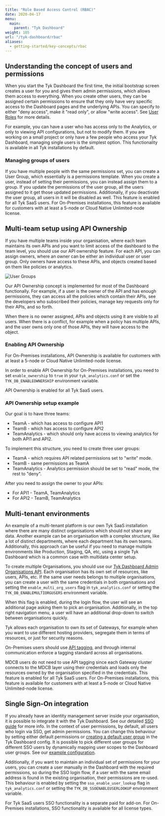 ```yaml
---
title: "Role Based Access Control (RBAC)"
date: 2020-04-17
menu:
  main:
    parent: "Tyk Dashboard"
weight: 105
url: "/tyk-dashboard/rbac"
aliases:
  - getting-started/key-concepts/rbac
---
```


## Understanding the concept of users and permissions


When you start the Tyk Dashboard the first time, the initial bootstrap screen creates a user for you and gives them admin permissions, which allows them access to everything. When you create other users, they can be assigned certain permissions to ensure that they only have very specific access to the Dashboard pages and the underlying APIs. You can specify to either "deny access", make it "read only", or allow "write access". See [User Roles](/basic-config-and-security/security/dashboard/user-roles/) for more details.

For example, you can have a user who has access only to the Analytics, or only to viewing API configurations, but not to modify them. If you are working on a small project or only have a few people who access your Tyk Dashboard, managing single users is the simplest option. This functionality is available in all Tyk installations by default.

### Managing groups of users

If you have multiple people with the same permissions set, you can create a User Group, which essentially is a permissions template. When you create a user, instead of setting their permissions, you can instead assign them to a group. If you update the permissions of the user group, all the users assigned to it get those updated permissions. Additionally, if you deactivate the user group, all users in it will be disabled as well. This feature is enabled for all Tyk SaaS users. For On-Premises installations, this feature is available for customers with at least a 5-node or Cloud Native Unlimited-node license.

## Multi-team setup using API Ownership

If you have multiple teams inside your organisation, where each team maintains its own APIs and you want to limit access of the dashboard to the team level, you should use our API ownership feature. For each API, you can assign owners, where an owner can be either an individual user or user group. Only owners have access to these APIs, and objects created based on them like policies or analytics.

![User Groups](/img/dashboard/system-management/api_ownership.png)

Our API Ownership concept is implemented for most of the Dashboard functionally. For example, if a user is the owner of the API and has enough permissions, they can access all the policies which contain their APIs, see the developers who subscribed their policies, manage key requests only for their APIs, and so forth. 

When there is no owner assigned, APIs and objects using it are visible to all users. When there is a conflict, for example when a policy has multiple APIs, and the user owns only one of those APIs, they will have access to the object. 

### Enabling API Ownership

For On-Premises installations, API Ownership is available for customers with at least a 5-node or Cloud Native Unlimited-node license.

In order to enable API Ownership for On-Premises installations, you need to set `enable_ownership` to `true` in your `tyk_analytics.conf` or set the `TYK_DB_ENABLEOWNERSHIP` environment variable. 

API Ownership is enabled for all Tyk SaaS users.

### API Ownership setup example

Our goal is to have three teams:
 
- TeamA - which has access to configure API1 
- TeamB - which has access to configure API2
- TeamAnalytics - which should only have access to viewing analytics for both API1 and API2. 

To implement this structure, you need to create three user groups:

- TeamA - which requires API related permissions set to "write" mode. 
- TeamB - same permissions as TeamA 
- TeamAnalytics - Analytics permission should be set to "read" mode, the rest to "deny". 

After you need to assign the owner to your APIs: 

- For API1 - TeamA, TeamAnalytics 
- For API2 - TeamB, TeamAnalytics

## Multi-tenant environments 

An example of a multi-tenant platform is our own Tyk SaaS installation where there are many distinct organisations which should not share any data. Another example can be an organisation with a complex structure, like a lot of distinct departments, where each department has its own teams. Additionally, this approach can be useful if you need to manage multiple environments like Production, Staging, QA, etc, using a single Tyk Dashboard which is a common case with multidata center setup. 

To create multiple Organisations, you should use our [Tyk Dashboard Admin Organisations API](/tyk-apis/tyk-dashboard-admin-api/organisations/). Each organisation has its own set of resources, like users, APIs, etc. If the same user needs belongs to multiple organisations, you can create a user with the same credentials in both organisations and setting the `enable_multi_org_users` flag in `tyk_analytics.conf` or setting the `TYK_DB_ENABLEMULTIORGUSERS` environment variable. 

When this flag is enabled, during the login flow, the user will see an additional page asking them to pick an organisation. Additionally, in the top right navigation menu, a user will have an additional drop-down to switch between organisations quickly. 

Tyk allows each organisation to own its set of Gateways, for example when you want to use different hosting providers, segregate them in terms of resources, or just for security reasons. 

On-Premises users should use [API tagging](/advanced-configuration/manage-multiple-environments/with-tyk-on-premises/), and through internal communication enforce a tagging standard across all organisations. 

MDCB users do not need to use API tagging since each Gateway cluster connects to the MDCB layer using their credentials and loads only the resources owned by the organisation specified in the credentials. This feature is enabled for all Tyk SaaS users. For On-Premises installations, this feature is available for customers with at least a 5-node or Cloud Native Unlimited-node license.

## Single Sign-On integration

If you already have an identity management server inside your organisation, it is possible to integrate it with the Tyk Dashboard. See our detailed [SSO guide](/advanced-configuration/integrate/sso/) for more info. In the context of user permissions, by default, all users who login via SSO, get admin permissions. You can change this behaviour by setting either default permissions or [creating a default user group](/basic-config-and-security/security/dashboard/create-user-groups/) in the Tyk Dashboard config. It is possible to pick different user groups for different SSO users by dynamically mapping user scopes to the Dashboard user groups. See our [example configuration](#api-ownership-setup-example).

Additionally, if you want to maintain an individual set of permissions for your users, you can create a user manually in the Dashboard with the required permissions, so during the SSO login flow, if a user with the same email address is found in the existing organisation, their permissions are re-used. This behaviour is enabled by setting the `sso_enable_user_lookup` flag in `tyk_analytics.conf` or setting the `TYK_DB_SSOENABLEUSERLOOKUP` environment variable. 

For Tyk SaaS users SSO functionality is a separate paid for add-on. For On-Premises installations, SSO functionality is available for all license types.
